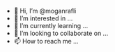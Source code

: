 - 👋 Hi, I’m @moganrafli
- 👀 I’m interested in ...
- 🌱 I’m currently learning ...
- 💞️ I’m looking to collaborate on ...
- 📫 How to reach me ...

<!---
moganrafli/moganrafli is a ✨ special ✨ repository because its `README.md` (this file) appears on your GitHub profile.
You can click the Preview link to take a look at your changes.
--->
